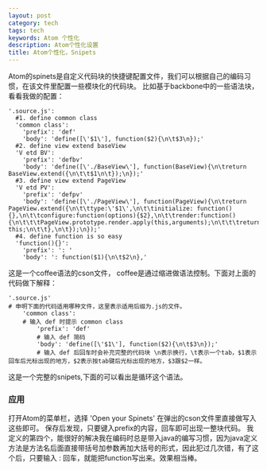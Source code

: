 ```yaml
---
layout: post
category: tech
tags: tech
keywords: Atom 个性化
description: Atom个性化设置
title: Atom个性化，Snipets
---
```


Atom的spinets是自定义代码块的快捷键配置文件，我们可以根据自己的编码习惯，在该文件里配置一些模块化的代码块。
比如基于backbone中的一些语法块，看看我做的配置：

```
'.source.js':
  #1. define common class
  'common class':
    'prefix': 'def'
    'body': 'define([\'$1\'], function($2){\n\t$3\n});'
  #2. define view extend baseView
  'V etd BV':
    'prefix': 'defbv'
    'body': 'define([\'./BaseView\'], function(BaseView){\n\treturn BaseView.extend({\n\t\t$1\n\t});\n});'
  #3. define view extend PageView
  'V etd PV':
    'prefix': 'defpv'
    'body': 'define([\'./PageView\'], function(PageView){\n\treturn PageView.extend({\n\t\ttype:\'$1\',\n\t\tinitialize: function(){},\n\t\tconfigure:function(options){$2},\n\t\trender:function(){\n\t\t\tPageView.prototype.render.apply(this,arguments);\n\t\t\treturn this;\n\t\t},\n\t});\n});'
  #4. define function is so easy
  'function(){}':
    'prefix': ': '
    'body': ': function($1){\n\t$2\n},'
```

这是一个coffee语法的cson文件，
coffee是通过缩进做语法控制。下面对上面的代码做下解释：

```
'.source.js' 
# 申明下面的代码适用哪种文件，这里表示适用后缀为.js的文件。
	'common class':
	# 输入 def 时提示 common class
		'prefix': 'def'
		# 输入 def 简码
		'body': 'define([\'$1\'], function($2){\n\t$3\n});'
		# 输入 def 后回车时会补充完整的代码块 \n表示换行，\t表示一个tab，$1表示回车后光标出现的地方，$2表示按tab键后光标出现的地方，$3跟$2一样。
```

这是一个完整的snipets,下面的可以看出是循环这个语法。

### 应用
打开Atom的菜单栏，选择 'Open your Spinets'
在弹出的cson文件里直接做写入这些即可。
保存后发现，只要键入prefix的内容，回车即可出现一整块代码。
我定义的第四个，能很好的解决我在编码时总是带入java的编写习惯，因为java定义方法是方法名后面直接带括号加参数再加大括号的形式，因此犯过几次错，有了这个后，只要输入 : 回车，就能把function写出来。效果相当棒。


